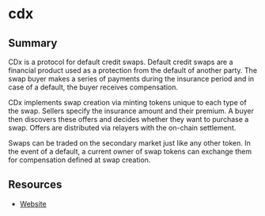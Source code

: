 # cdx

## Summary

CDx is a protocol for default credit swaps. Default credit swaps are a financial product used as a protection from the default of another party. The swap buyer makes a series of payments during the insurance period and in case of a default, the buyer receives compensation.

CDx implements swap creation via minting tokens unique to each type of the swap. Sellers specify the insurance amount and their premium. A buyer then discovers these offers and decides whether they want to purchase a swap. Offers are distributed via relayers with the on-chain settlement.

Swaps can be traded on the secondary market just like any other token. In the event of a default, a current owner of swap tokens can exchange them for compensation defined at swap creation.

## Resources

* [Website](https://cdxproject.com)

